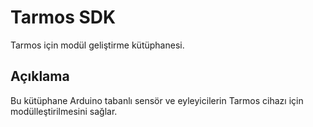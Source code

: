 # Tarmos SDK

Tarmos için modül geliştirme kütüphanesi.

## Açıklama

Bu kütüphane Arduino tabanlı sensör ve eyleyicilerin Tarmos cihazı için modülleştirilmesini sağlar.
